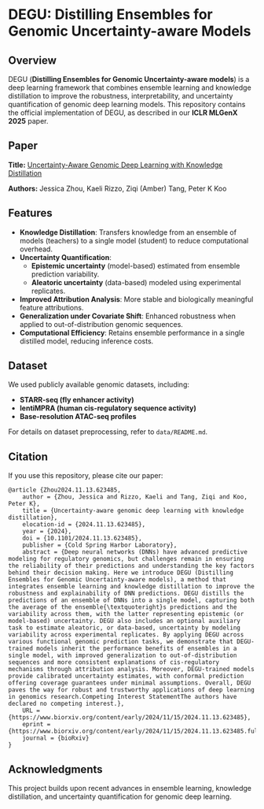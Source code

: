 # DEGU: Distilling Ensembles for Genomic Uncertainty-aware Models

## Overview
DEGU (**Distilling Ensembles for Genomic Uncertainty-aware models**) is a deep learning framework that combines ensemble learning and knowledge distillation to improve the robustness, interpretability, and uncertainty quantification of genomic deep learning models. This repository contains the official implementation of DEGU, as described in our **ICLR MLGenX 2025** paper.

## Paper
**Title:** [Uncertainty-Aware Genomic Deep Learning with Knowledge Distillation](https://www.biorxiv.org/content/10.1101/2024.11.13.623485v1)

**Authors:** Jessica Zhou, Kaeli Rizzo, Ziqi (Amber) Tang, Peter K Koo

## Features
- **Knowledge Distillation**: Transfers knowledge from an ensemble of models (teachers) to a single model (student) to reduce computational overhead.
- **Uncertainty Quantification**:
  - **Epistemic uncertainty** (model-based) estimated from ensemble prediction variability.
  - **Aleatoric uncertainty** (data-based) modeled using experimental replicates.
- **Improved Attribution Analysis**: More stable and biologically meaningful feature attributions.
- **Generalization under Covariate Shift**: Enhanced robustness when applied to out-of-distribution genomic sequences.
- **Computational Efficiency**: Retains ensemble performance in a single distilled model, reducing inference costs.

## Dataset
We used publicly available genomic datasets, including:
- **STARR-seq (fly enhancer activity)**
- **lentiMPRA (human cis-regulatory sequence activity)**
- **Base-resolution ATAC-seq profiles**

For details on dataset preprocessing, refer to `data/README.md`.

## Citation
If you use this repository, please cite our paper:
```
@article {Zhou2024.11.13.623485,
	author = {Zhou, Jessica and Rizzo, Kaeli and Tang, Ziqi and Koo, Peter K},
	title = {Uncertainty-aware genomic deep learning with knowledge distillation},
	elocation-id = {2024.11.13.623485},
	year = {2024},
	doi = {10.1101/2024.11.13.623485},
	publisher = {Cold Spring Harbor Laboratory},
	abstract = {Deep neural networks (DNNs) have advanced predictive modeling for regulatory genomics, but challenges remain in ensuring the reliability of their predictions and understanding the key factors behind their decision making. Here we introduce DEGU (Distilling Ensembles for Genomic Uncertainty-aware models), a method that integrates ensemble learning and knowledge distillation to improve the robustness and explainability of DNN predictions. DEGU distills the predictions of an ensemble of DNNs into a single model, capturing both the average of the ensemble{\textquoteright}s predictions and the variability across them, with the latter representing epistemic (or model-based) uncertainty. DEGU also includes an optional auxiliary task to estimate aleatoric, or data-based, uncertainty by modeling variability across experimental replicates. By applying DEGU across various functional genomic prediction tasks, we demonstrate that DEGU-trained models inherit the performance benefits of ensembles in a single model, with improved generalization to out-of-distribution sequences and more consistent explanations of cis-regulatory mechanisms through attribution analysis. Moreover, DEGU-trained models provide calibrated uncertainty estimates, with conformal prediction offering coverage guarantees under minimal assumptions. Overall, DEGU paves the way for robust and trustworthy applications of deep learning in genomics research.Competing Interest StatementThe authors have declared no competing interest.},
	URL = {https://www.biorxiv.org/content/early/2024/11/15/2024.11.13.623485},
	eprint = {https://www.biorxiv.org/content/early/2024/11/15/2024.11.13.623485.full.pdf},
	journal = {bioRxiv}
}
```

## Acknowledgments
This project builds upon recent advances in ensemble learning, knowledge distillation, and uncertainty quantification for genomic deep learning.
